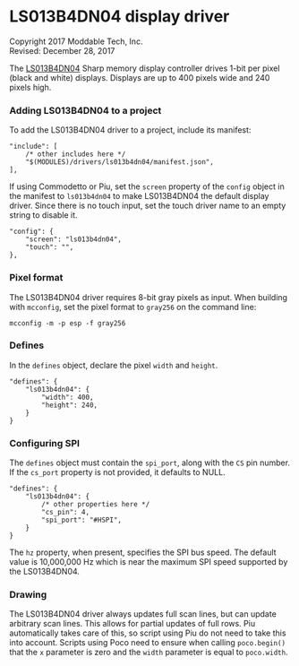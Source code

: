 # LS013B4DN04 display driver
Copyright 2017 Moddable Tech, Inc.<BR>
Revised: December 28, 2017

The [LS013B4DN04](https://cdn-shop.adafruit.com/datasheets/LS013B4DN04-3V_FPC-204284.pdf) Sharp memory display controller drives 1-bit per pixel (black and white) displays. Displays are up to 400 pixels wide and 240 pixels high.

### Adding LS013B4DN04 to a project
To add the LS013B4DN04 driver to a project, include its manifest:

	"include": [
		/* other includes here */
		"$(MODULES)/drivers/ls013b4dn04/manifest.json",
	],

If using Commodetto or Piu, set the `screen` property of the `config` object in the manifest to `ls013b4dn04` to make LS013B4DN04 the default display driver. Since there is no touch input, set the touch driver name to an empty string to disable it.

	"config": {
		"screen": "ls013b4dn04",
		"touch": "",
	},

### Pixel format
The LS013B4DN04 driver requires 8-bit gray pixels as input. When building with `mcconfig`, set the pixel format to `gray256` on the command line:

	mcconfig -m -p esp -f gray256

### Defines
In the `defines` object, declare the pixel `width` and `height`.

	"defines": {
		"ls013b4dn04": {
			"width": 400,
			"height": 240,
		}
	}

### Configuring SPI
The `defines` object must contain the `spi_port`, along with the `CS` pin number. If the `cs_port` property is not provided, it defaults to NULL.

	"defines": {
		"ls013b4dn04": {
			/* other properties here */
			"cs_pin": 4,
			"spi_port": "#HSPI",
		}
	}

The `hz` property, when present, specifies the SPI bus speed. The default value is 10,000,000 Hz which is near the maximum SPI speed supported by the LS013B4DN04.

### Drawing
The LS013B4DN04 driver always updates full scan lines, but can update arbitrary scan lines. This allows for partial updates of full rows. Piu automatically takes care of this, so script using Piu do not need to take this into account. Scripts using Poco need to ensure  when calling `poco.begin()` that the `x` parameter is zero and the `width` parameter is equal to `poco.width`.
